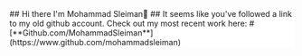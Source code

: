 

<div style = "background-color:white;">
## Hi there I'm Mohammad Sleiman👋
## It seems like you've followed a link to my old github account. Check out my most recent work here:
# [**Github.com/MohammadSleiman**](https://www.github.com/mohammadsleiman)

</div>

<!--
**modysleiman/modysleiman** is a ✨ _special_ ✨ repository because its `README.md` (this file) appears on your GitHub profile.

Here are some ideas to get you started:

- 🔭 I’m currently working on ...
- 🌱 I’m currently learning ...
- 👯 I’m looking to collaborate on ...
- 🤔 I’m looking for help with ...
- 💬 Ask me about ...
- 📫 How to reach me: ...
- 😄 Pronouns: ...
- ⚡ Fun fact: ...
-->
